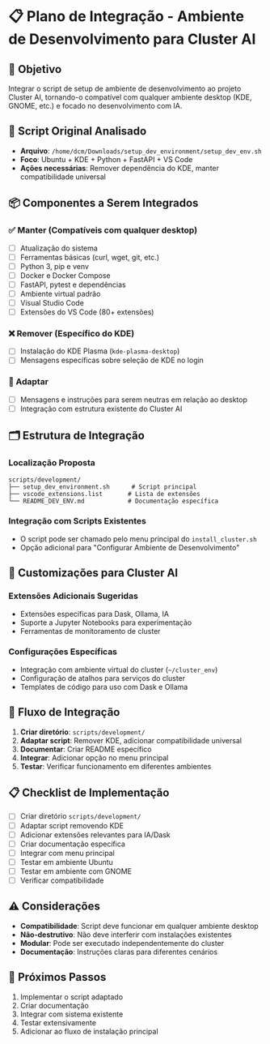 # 📋 Plano de Integração - Ambiente de Desenvolvimento para Cluster AI

## 🎯 Objetivo
Integrar o script de setup de ambiente de desenvolvimento ao projeto Cluster AI, tornando-o compatível com qualquer ambiente desktop (KDE, GNOME, etc.) e focado no desenvolvimento com IA.

## 🔧 Script Original Analisado
- **Arquivo**: `/home/dcm/Downloads/setup_dev_environment/setup_dev_env.sh`
- **Foco**: Ubuntu + KDE + Python + FastAPI + VS Code
- **Ações necessárias**: Remover dependência do KDE, manter compatibilidade universal

## 📦 Componentes a Serem Integrados

### ✅ Manter (Compatíveis com qualquer desktop)
- [ ] Atualização do sistema
- [ ] Ferramentas básicas (curl, wget, git, etc.)
- [ ] Python 3, pip e venv
- [ ] Docker e Docker Compose
- [ ] FastAPI, pytest e dependências
- [ ] Ambiente virtual padrão
- [ ] Visual Studio Code
- [ ] Extensões do VS Code (80+ extensões)

### ❌ Remover (Específico do KDE)
- [ ] Instalação do KDE Plasma (`kde-plasma-desktop`)
- [ ] Mensagens específicas sobre seleção de KDE no login

### 🔄 Adaptar
- [ ] Mensagens e instruções para serem neutras em relação ao desktop
- [ ] Integração com estrutura existente do Cluster AI

## 🗂️ Estrutura de Integração

### Localização Proposta
```
scripts/development/
├── setup_dev_environment.sh      # Script principal
├── vscode_extensions.list       # Lista de extensões
└── README_DEV_ENV.md            # Documentação específica
```

### Integração com Scripts Existentes
- O script pode ser chamado pelo menu principal do `install_cluster.sh`
- Opção adicional para "Configurar Ambiente de Desenvolvimento"

## 🎨 Customizações para Cluster AI

### Extensões Adicionais Sugeridas
- Extensões específicas para Dask, Ollama, IA
- Suporte a Jupyter Notebooks para experimentação
- Ferramentas de monitoramento de cluster

### Configurações Específicas
- Integração com ambiente virtual do cluster (`~/cluster_env`)
- Configuração de atalhos para serviços do cluster
- Templates de código para uso com Dask e Ollama

## 🔄 Fluxo de Integração

1. **Criar diretório**: `scripts/development/`
2. **Adaptar script**: Remover KDE, adicionar compatibilidade universal
3. **Documentar**: Criar README específico
4. **Integrar**: Adicionar opção no menu principal
5. **Testar**: Verificar funcionamento em diferentes ambientes

## 📋 Checklist de Implementação

- [ ] Criar diretório `scripts/development/`
- [ ] Adaptar script removendo KDE
- [ ] Adicionar extensões relevantes para IA/Dask
- [ ] Criar documentação específica
- [ ] Integrar com menu principal
- [ ] Testar em ambiente Ubuntu
- [ ] Testar em ambiente com GNOME
- [ ] Verificar compatibilidade

## ⚠️ Considerações

- **Compatibilidade**: Script deve funcionar em qualquer ambiente desktop
- **Não-destrutivo**: Não deve interferir com instalações existentes
- **Modular**: Pode ser executado independentemente do cluster
- **Documentação**: Instruções claras para diferentes cenários

## 🚀 Próximos Passos

1. Implementar o script adaptado
2. Criar documentação
3. Integrar com sistema existente
4. Testar extensivamente
5. Adicionar ao fluxo de instalação principal
